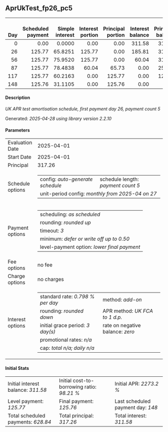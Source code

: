 <h2>AprUkTest_fp26_pc5</h2>
<table>
    <thead style="vertical-align: bottom;">
        <th style="text-align: right;">Day</th>
        <th style="text-align: right;">Scheduled payment</th>
        <th style="text-align: right;">Simple interest</th>
        <th style="text-align: right;">Interest portion</th>
        <th style="text-align: right;">Principal portion</th>
        <th style="text-align: right;">Interest balance</th>
        <th style="text-align: right;">Principal balance</th>
        <th style="text-align: right;">Total simple interest</th>
        <th style="text-align: right;">Total interest</th>
        <th style="text-align: right;">Total principal</th>
    </thead>
    <tr style="text-align: right;">
        <td class="ci00">0</td>
        <td class="ci01" style="white-space: nowrap;">0.00</td>
        <td class="ci02">0.0000</td>
        <td class="ci03">0.00</td>
        <td class="ci04">0.00</td>
        <td class="ci05">311.58</td>
        <td class="ci06">317.26</td>
        <td class="ci07">0.0000</td>
        <td class="ci08">0.00</td>
        <td class="ci09">0.00</td>
    </tr>
    <tr style="text-align: right;">
        <td class="ci00">26</td>
        <td class="ci01" style="white-space: nowrap;">125.77</td>
        <td class="ci02">65.8251</td>
        <td class="ci03">125.77</td>
        <td class="ci04">0.00</td>
        <td class="ci05">185.81</td>
        <td class="ci06">317.26</td>
        <td class="ci07">65.8251</td>
        <td class="ci08">125.77</td>
        <td class="ci09">0.00</td>
    </tr>
    <tr style="text-align: right;">
        <td class="ci00">56</td>
        <td class="ci01" style="white-space: nowrap;">125.77</td>
        <td class="ci02">75.9520</td>
        <td class="ci03">125.77</td>
        <td class="ci04">0.00</td>
        <td class="ci05">60.04</td>
        <td class="ci06">317.26</td>
        <td class="ci07">141.7771</td>
        <td class="ci08">251.54</td>
        <td class="ci09">0.00</td>
    </tr>
    <tr style="text-align: right;">
        <td class="ci00">87</td>
        <td class="ci01" style="white-space: nowrap;">125.77</td>
        <td class="ci02">78.4838</td>
        <td class="ci03">60.04</td>
        <td class="ci04">65.73</td>
        <td class="ci05">0.00</td>
        <td class="ci06">251.53</td>
        <td class="ci07">220.2609</td>
        <td class="ci08">311.58</td>
        <td class="ci09">65.73</td>
    </tr>
    <tr style="text-align: right;">
        <td class="ci00">117</td>
        <td class="ci01" style="white-space: nowrap;">125.77</td>
        <td class="ci02">60.2163</td>
        <td class="ci03">0.00</td>
        <td class="ci04">125.77</td>
        <td class="ci05">0.00</td>
        <td class="ci06">125.76</td>
        <td class="ci07">280.4772</td>
        <td class="ci08">311.58</td>
        <td class="ci09">191.50</td>
    </tr>
    <tr style="text-align: right;">
        <td class="ci00">148</td>
        <td class="ci01" style="white-space: nowrap;">125.76</td>
        <td class="ci02">31.1105</td>
        <td class="ci03">0.00</td>
        <td class="ci04">125.76</td>
        <td class="ci05">0.00</td>
        <td class="ci06">0.00</td>
        <td class="ci07">311.5877</td>
        <td class="ci08">311.58</td>
        <td class="ci09">317.26</td>
    </tr>
</table>
<h4>Description</h4>
<p><i>UK APR test amortisation schedule, first payment day 26, payment count 5</i></p>
<p>Generated: <i>2025-04-28 using library version 2.2.10</i></p>
<h4>Parameters</h4>
<table>
    <tr>
        <td>Evaluation Date</td>
        <td>2025-04-01</td>
    </tr>
    <tr>
        <td>Start Date</td>
        <td>2025-04-01</td>
    </tr>
    <tr>
        <td>Principal</td>
        <td>317.26</td>
    </tr>
    <tr>
        <td>Schedule options</td>
        <td>
            <table>
                <tr>
                    <td>config: <i>auto-generate schedule</i></td>
                    <td>schedule length: <i><i>payment count</i> 5</i></td>
                </tr>
                <tr>
                    <td colspan="2" style="white-space: nowrap;">unit-period config: <i>monthly from 2025-04 on 27</i></td>
                </tr>
            </table>
        </td>
    </tr>
    <tr>
        <td>Payment options</td>
        <td>
            <table>
                <tr>
                    <td>scheduling: <i>as scheduled</i></td>
                </tr>
                <tr>
                    <td>rounding: <i>rounded up</i></td>
                </tr>
                <tr>
                    <td>timeout: <i>3</i></td>
                </tr>
                <tr>
                    <td>minimum: <i>defer&nbsp;or&nbsp;write&nbsp;off&nbsp;up&nbsp;to&nbsp;0.50</i></td>
                </tr>
                <tr>
                    <td>level-payment option: <i>lower&nbsp;final&nbsp;payment</i></td>
                </tr>
            </table>
        </td>
    </tr>
    <tr>
        <td>Fee options</td>
        <td>no fee
        </td>
    </tr>
    <tr>
        <td>Charge options</td>
        <td>no charges
        </td>
    </tr>
    <tr>
        <td>Interest options</td>
        <td>
            <table>
                <tr>
                    <td>standard rate: <i>0.798 % per day</i></td>
                    <td>method: <i>add-on</i></td>
                </tr>
                <tr>
                    <td>rounding: <i>rounded down</i></td>
                    <td>APR method: <i>UK FCA to 1 d.p.</i></td>
                </tr>
                <tr>
                    <td>initial grace period: <i>3 day(s)</i></td>
                    <td>rate on negative balance: <i>zero</i></td>
                </tr>
                <tr>
                    <td colspan="2">promotional rates: <i><i>n/a</i></i></td>
                </tr>
                <tr>
                    <td colspan="2">cap: <i>total <i>n/a</i>; daily <i>n/a</i></td>
                </tr>
            </table>
        </td>
    </tr>
</table>
<h4>Initial Stats</h4>
<table>
    <tr>
        <td>Initial interest balance: <i>311.58</i></td>
        <td>Initial cost-to-borrowing ratio: <i>98.21 %</i></td>
        <td>Initial APR: <i>2273.2 %</i></td>
    </tr>
    <tr>
        <td>Level payment: <i>125.77</i></td>
        <td>Final payment: <i>125.76</i></td>
        <td>Last scheduled payment day: <i>148</i></td>
    </tr>
    <tr>
        <td>Total scheduled payments: <i>628.84</i></td>
        <td>Total principal: <i>317.26</i></td>
        <td>Total interest: <i>311.58</i></td>
    </tr>
</table>
